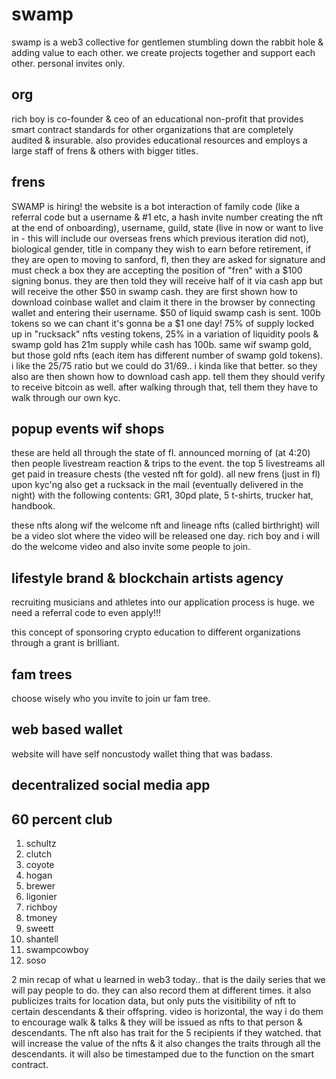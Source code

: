 # swamp

swamp is a web3 collective for gentlemen stumbling down the rabbit hole & adding value to each other. we create projects together and support each other. personal invites only.

## org

rich boy is co-founder & ceo of an educational non-profit that provides smart contract standards for other organizations that are completely audited & insurable. also provides educational resources and employs a large staff of frens & others with bigger titles.

## frens

SWAMP is hiring! the website is a bot interaction of family code (like a referral code but a username & #1 etc, a hash invite number creating the nft at the end of onboarding), username, guild, state (live in now or want to live in - this will include our overseas frens which previous iteration did not), biological gender, title in company they wish to earn before retirement, if they are open to moving to sanford, fl, then they are asked for signature and must check a box they are accepting the position of "fren" with a $100 signing bonus. they are then told they will receive half of it via cash app but will receive the other $50 in swamp cash. they are first shown how to download coinbase wallet and claim it there in the browser by connecting wallet and entering their username. $50 of liquid swamp cash is sent. 100b tokens so we can chant it's gonna be a $1 one day! 75% of supply locked up in "rucksack" nfts vesting tokens, 25% in a variation of liquidity pools & swamp gold has 21m supply while cash has 100b. same wif swamp gold, but those gold nfts (each item has different number of swamp gold tokens). i like the 25/75 ratio but we could do 31/69.. i kinda like that better. so they also are then shown how to download cash app. tell them they should verify to receive bitcoin as well. after walking through that, tell them they have to walk through our own kyc.

## popup events wif shops

these are held all through the state of fl. announced morning of (at 4:20) then people livestream reaction & trips to the event. the top 5 livestreams all get paid in treasure chests (the vested nft for gold). all new frens (just in fl) upon kyc'ng also get a rucksack in the mail (eventually delivered in the night) with the following contents: GR1, 30pd plate, 5 t-shirts, trucker hat, handbook.

these nfts along wif the welcome nft and lineage nfts (called birthright) will be a video slot where the video will be released one day. rich boy and i will do the welcome video and also invite some people to join.

## lifestyle brand & blockchain artists agency

recruiting musicians and athletes into our application process is huge. we need a referral code to even apply!!!

this concept of sponsoring crypto education to different organizations through a grant is brilliant.

## fam trees

choose wisely who you invite to join ur fam tree.

## web based wallet

website will have self noncustody wallet thing that was badass.

## decentralized social media app


## 60 percent club

1) schultz
2) clutch
3) coyote
4) hogan
5) brewer
6) ligonier
7) richboy
8) tmoney
9) sweett
10) shantell
11) swampcowboy
12) soso

2 min recap of what u learned in web3 today.. that is the daily series that we will pay people to do. they can also record them at different times. it also publicizes traits for location data, but only puts the visitibility of nft to certain descendants & their offspring. video is horizontal, the way i do them to encourage walk & talks & they will be issued as nfts to that person & descendants. The nft also has trait for the 5 recipients if they watched. that will increase the value of the nfts & it also changes the traits through all the descendants. it will also be timestamped due to the function on the smart contract.
